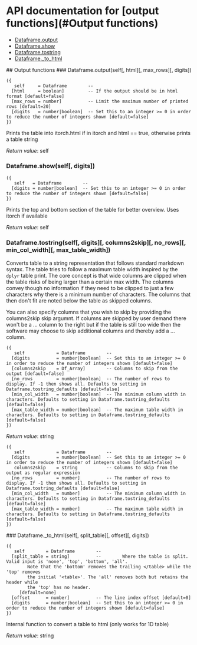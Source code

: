 # API documentation for [output functions](#__Output functions__)
- [Dataframe.output](#Dataframe.output)
- [Dataframe.show](#Dataframe.show)
- [Dataframe.tostring](#Dataframe.tostring)
- [Dataframe._to_html](#Dataframe._to_html)

<a name="__Output functions__">
## Output functions

<a name="Dataframe.output">
### Dataframe.output(self[, html][, max_rows][, digits])

```
({
   self     = Dataframe        -- 
  [html     = boolean]         -- If the output should be in html format [default=false]
  [max_rows = number]          -- Limit the maximum number of printed rows [default=20]
  [digits   = number|boolean]  -- Set this to an integer >= 0 in order to reduce the number of integers shown [default=false]
})
```

Prints the table into itorch.html if in itorch and html == true, otherwise prints a table string

_Return value_: self
<a name="Dataframe.show">
### Dataframe.show(self[, digits])

```
({
   self   = Dataframe        -- 
  [digits = number|boolean]  -- Set this to an integer >= 0 in order to reduce the number of integers shown [default=false]
})
```

Prints the top  and bottom section of the table for better overview. Uses itorch if available

_Return value_: self
<a name="Dataframe.tostring">
### Dataframe.tostring(self[, digits][, columns2skip][, no_rows][, min_col_width][, max_table_width])

Converts table to a string representation that follows standard markdown syntax.
The table tries to follow a maximum table width inspired by the `dplyr` table print.
The core concept is that wide columns are clipped when the table risks of being larger
than a certain max width. The columns convey though no information if they need to
be clipped to just a few characters why there is a minimum number of characters.
The columns that then don't fit are noted below the table as skipped columns.

You can also specify columns that you wish to skip by providing the columns2skip
skip argumnt. If columns are skipped by user demand there won't be a ... column to
the right but if the table is still too wide then the software may choose to skip
additional columns and thereby add a ... column.

```
({
   self            = Dataframe        -- 
  [digits          = number|boolean]  -- Set this to an integer >= 0 in order to reduce the number of integers shown [default=false]
  [columns2skip    = Df_Array]        -- Columns to skip from the output [default=false]
  [no_rows         = number|boolean]  -- The number of rows to display. If -1 then shows all. Defaults to setting in Dataframe.tostring_defaults [default=false]
  [min_col_width   = number|boolean]  -- The minimum column width in characters. Defaults to setting in Dataframe.tostring_defaults [default=false]
  [max_table_width = number|boolean]  -- The maximum table width in characters. Defaults to setting in Dataframe.tostring_defaults [default=false]
})
```

_Return value_: string

```
({
   self            = Dataframe        -- 
  [digits          = number|boolean]  -- Set this to an integer >= 0 in order to reduce the number of integers shown [default=false]
   columns2skip    = string           -- Columns to skip from the output as regular expression
  [no_rows         = number]          -- The number of rows to display. If -1 then shows all. Defaults to setting in Dataframe.tostring_defaults [default=false]
  [min_col_width   = number]          -- The minimum column width in characters. Defaults to setting in Dataframe.tostring_defaults [default=false]
  [max_table_width = number]          -- The maximum table width in characters. Defaults to setting in Dataframe.tostring_defaults [default=false]
})
```

<a name="Dataframe._to_html">
### Dataframe._to_html(self[, split_table][, offset][, digits])

```
({
   self        = Dataframe        -- 
  [split_table = string]          -- 		Where the table is split. Valid input is 'none', 'top', 'bottom', 'all'.
		Note that the 'bottom' removes the trailing </table> while the 'top' removes
		the initial '<table>'. The 'all' removes both but retains the header while
		the 'top' has no header.
	 [default=none]
  [offset      = number]          -- The line index offset [default=0]
  [digits      = number|boolean]  -- Set this to an integer >= 0 in order to reduce the number of integers shown [default=false]
})
```

Internal function to convert a table to html (only works for 1D table)

_Return value_: string